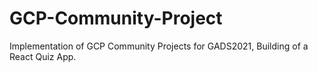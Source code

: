 # GCP-Community-Project
Implementation of GCP Community Projects for GADS2021,
Building of a React Quiz App.

